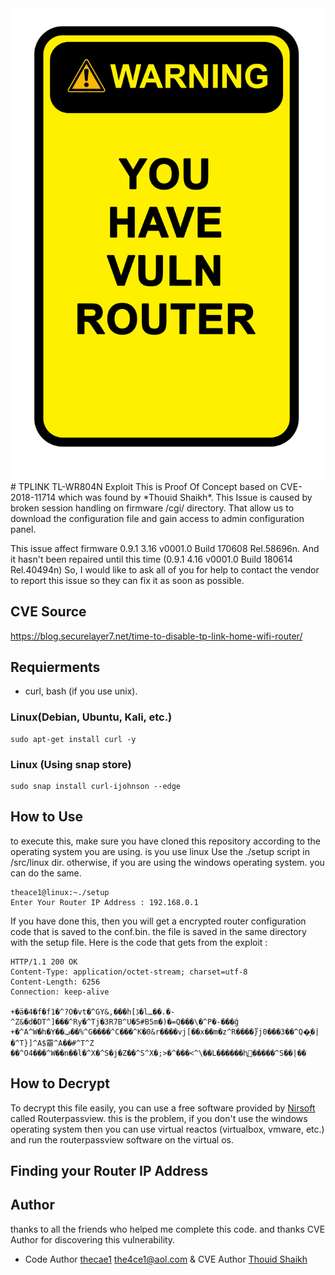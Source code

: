 <img src="img/warning.png" align="right" />
# TPLINK TL-WR804N Exploit
This is Proof Of Concept based on CVE-2018-11714 which was found by *Thouid Shaikh*. This Issue is caused by broken session handling on firmware /cgi/ directory. That allow us to download the configuration file and gain access to admin configuration panel.

This issue affect firmware 0.9.1 3.16 v0001.0 Build 170608 Rel.58696n. And it hasn't been repaired until this time (0.9.1 4.16 v0001.0 Build 180614 Rel.40494n)
So, I would like to ask all of you for help to contact the vendor to report this issue so they can fix it as soon as possible.

## CVE Source 
https://blog.securelayer7.net/time-to-disable-tp-link-home-wifi-router/

## Requierments
- curl, bash (if you use unix).

### Linux(Debian, Ubuntu, Kali, etc.)

```
sudo apt-get install curl -y
```

### Linux (Using snap store)

```
sudo snap install curl-ijohnson --edge
```
## How to Use
to execute this, make sure you have cloned this repository according to the operating system you are using. is you use linux Use the ./setup script in /src/linux dir. otherwise, if you are using the windows operating system. you can do the same.
```
theace1@linux:~./setup
Enter Your Router IP Address : 192.168.0.1
```

If you have done this, then you will get a encrypted router configuration code that is saved to the conf.bin. the file is saved in the same directory with the setup file. Here is the code that gets from the exploit :
```                                                                                    
HTTP/1.1 200 OK
Content-Type: application/octet-stream; charset=utf-8
Content-Length: 6256
Connection: keep-alive

+�ä�4�f�f1�^?O�vt�^GY&,���h[ڋ�lـ��.�-^Z&�d�DT^]���^Ry�^Tj�3R7B^U�5#B5m�)�=Q���\�^P�-���ĝ
+�^A^W�h�Y��ݠ��%^G����^C���^K�0&r����vj[��x��m�z^R����}֩j0���3��^Q�͎�|�^T}]^A$霤^A��#^T^Z
��^O4���^W��n��l�^X�^S�j�Z��^S^X�;>�^���<^\��L������ԧ𧣩�����^S��|��

```

## How to Decrypt
To decrypt this file easily, you can use a free software provided by [Nirsoft](https://www.nirsoft.net/utils/router_password_recovery.html) called Routerpassview. this is the problem, if you don't use the windows operating system then you can use virtual reactos (virtualbox, vmware, etc.) and run the routerpassview software on the virtual os.

## Finding your Router IP Address

## Author
thanks to all the friends who helped me complete this code. and thanks CVE Author for discovering this vulnerability.
- Code Author [thecae1](https://github.com/theace1) [the4ce1@aol.com](mailto:the4ce.aol.com?subject=Hello%20theace%2C&body=I%20have%20an%20important%20comment%20for%20you) & CVE Author [Thouid Shaikh](https://blog.securelayer7.net/author/touhid/) 

